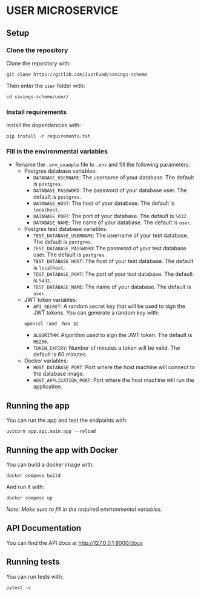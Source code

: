 # USER MICROSERVICE
## Setup
### Clone the repository
Clone the repository with:
```
git clone https://gitlab.com/JustFuad/savings-scheme
```
Then enter the `user` folder with:
```
cd savings-scheme/user/
```
### Install requirements
Install the dependencies with:
```
pip install -r requirements.txt
```
### Fill in the environmental variables
- Rename the `.env_example` file to `.env` and fill the following parameters:
    - Postgres database variables:
        - `DATABASE_USERNAME`: The username of your database. The default is `postgres`.
        - `DATABASE_PASSWORD`: The password of your database user. The default is `postgres`.
        - `DATABASE_HOST`: The host of your database. The default is `localhost`.
        - `DATABASE_PORT`: The port of your database. The default is `5432`.
        - `DATABASE_NAME`: The name of your database. The default is `user`.
    - Postgres test database variables:
        - `TEST_DATABASE_USERNAME`: The username of your test database. The default is `postgres`.
        - `TEST_DATABASE_PASSWORD`: The password of your test database user. The default is `postgres`.
        - `TEST_DATABASE_HOST`: The host of your test database. The default is `localhost`.
        - `TEST_DATABASE_PORT`: The port of your test database. The default is `5432`.
        - `TEST_DATABASE_NAME`: The name of your database. The default is `user`.
    - JWT token variables:
        - `API_SECRET`: A random secret key that will be used to sign the JWT tokens. You can generate a random key with:
        ```
        openssl rand -hex 32
        ```
        - `ALGORITHM`: Algorithm used to sign the JWT token. The default is `HS256`.
        - `TOKEN_EXPIRY`: Number of minutes a token will be valid. The default is 60 minutes.
    - Docker variables:
        - `HOST_DATABASE_PORT`: Port where the host machine will connect to the database image.
        - `HOST_APPLICATION_PORT`: Port where the host machine will run the application.
## Running the app
You can run the app and test the endpoints with:
```
uvicorn app.api.main:app --reload
```
## Running the app with Docker
You can build a docker image with:
```
docker compose build
```
And run it with:
```
docker compose up
```
*Note: Make sure to fill in the required environmental variables.*
## API Documentation
You can find the API docs at http://127.0.0.1:8000/docs
## Running tests
You can run tests with:
```
pytest -v
```